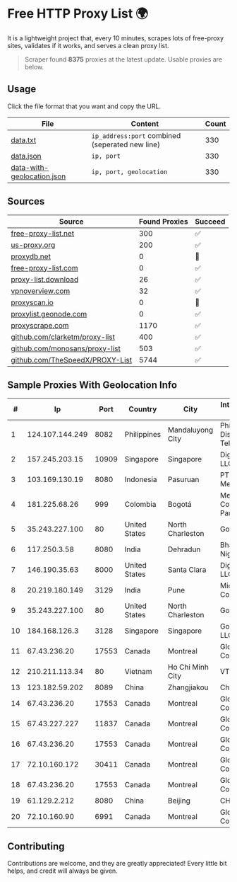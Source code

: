 
# Free HTTP Proxy List 🌍

It is a lightweight project that, every 10 minutes, scrapes lots of free-proxy sites, validates if it works, and serves a clean proxy list.


> Scraper found **8375** proxies at the latest update. Usable proxies are below.

## Usage

Click the file format that you want and copy the URL.


|File|Content|Count|
|----|-------|-----|
|[data.txt](https://raw.githubusercontent.com/themiralay/Proxy-List-World/master/data.txt)|`ip_address:port` combined (seperated new line)|330|
|[data.json](https://raw.githubusercontent.com/themiralay/Proxy-List-World/master/data.json)|`ip, port`|330|
|[data-with-geolocation.json](https://raw.githubusercontent.com/themiralay/Proxy-List-World/master/data-with-geolocation.json)|`ip, port, geolocation`|330|

## Sources

|Source|Found Proxies|Succeed|
|------|-------------|-------|
|[free-proxy-list.net](https://free-proxy-list.net)|300|✅|
|[us-proxy.org](https://www.us-proxy.org)|200|✅|
|[proxydb.net](http://proxydb.net)|0|🚫|
|[free-proxy-list.com](https://free-proxy-list.com/?page=&port=&type%5B%5D=http&type%5B%5D=https&up_time=0&search=Search)|0|✅|
|[proxy-list.download](https://www.proxy-list.download/HTTP)|26|✅|
|[vpnoverview.com](https://vpnoverview.com/privacy/anonymous-browsing/free-proxy-servers)|32|✅|
|[proxyscan.io](https://www.proxyscan.io)|0|🚫|
|[proxylist.geonode.com](https://proxylist.geonode.com/api/proxy-list?limit=300&page=1&sort_by=lastChecked&sort_type=desc&protocols=http,https)|0|✅|
|[proxyscrape.com](https://api.proxyscrape.com/v2/?request=displayproxies&protocol=http&timeout=10000&country=all&ssl=all&anonymity=all)|1170|✅|
|[github.com/clarketm/proxy-list](https://raw.githubusercontent.com/clarketm/proxy-list/master/proxy-list-raw.txt)|400|✅|
|[github.com/monosans/proxy-list](https://raw.githubusercontent.com/monosans/proxy-list/main/proxies/http.txt)|503|✅|
|[github.com/TheSpeedX/PROXY-List](https://raw.githubusercontent.com/TheSpeedX/PROXY-List/master/http.txt)|5744|✅|


## Sample Proxies With Geolocation Info

|#|Ip|Port|Country|City|Internet Service Provider|
|-|--|----|-------|----|-------------------------|
|1|124.107.144.249|8082|Philippines|Mandaluyong City|Philippine Long Distance Telephone Co.|
|2|157.245.203.15|10909|Singapore|Singapore|DigitalOcean, LLC|
|3|103.169.130.19|8080|Indonesia|Pasuruan|PT Lancar Artha Media Data|
|4|181.225.68.26|999|Colombia|Bogotá|Media Commerce Partners S.A|
|5|35.243.227.100|80|United States|North Charleston|Google LLC|
|6|117.250.3.58|8080|India|Dehradun|Bharat Sanchar Nigam Ltd|
|7|146.190.35.63|8000|United States|Santa Clara|DigitalOcean, LLC|
|8|20.219.180.149|3129|India|Pune|Microsoft Corporation|
|9|35.243.227.100|80|United States|North Charleston|Google LLC|
|10|184.168.126.3|3128|Singapore|Singapore|GoDaddy.com, LLC|
|11|67.43.236.20|17553|Canada|Montreal|GloboTech Communications|
|12|210.211.113.34|80|Vietnam|Ho Chi Minh City|VTDC|
|13|123.182.59.202|8089|China|Zhangjiakou|China Telecom|
|14|67.43.236.20|17553|Canada|Montreal|GloboTech Communications|
|15|67.43.227.227|11837|Canada|Montreal|GloboTech Communications|
|16|67.43.236.20|17553|Canada|Montreal|GloboTech Communications|
|17|72.10.160.172|30411|Canada|Montreal|GloboTech Communications|
|18|67.43.236.20|17553|Canada|Montreal|GloboTech Communications|
|19|61.129.2.212|8080|China|Beijing|CHINANET|
|20|72.10.160.90|6991|Canada|Montreal|GloboTech Communications|



## Contributing

Contributions are welcome, and they are greatly appreciated! Every
little bit helps, and credit will always be given.

